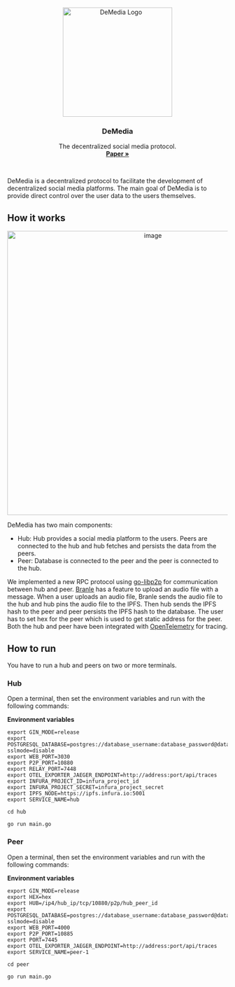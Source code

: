 <br/>

<p align="center">
  <img src="https://github.com/demedia-app/demedia-app/blob/main/assets/images/Demedia-New-Logo.png?raw=true" width="250" alt="DeMedia Logo"/>
</p>

<h3 align="center">DeMedia</h3>

<p align="center">
   The decentralized social media protocol.
  <br>
  <a href="https://github.com/demedia-app/demedia-paper/blob/main/DeMedia%20Decentralization%20of%20Social%20Media%20-31-1570965830.pdf"><strong>Paper »</strong></a>
</p>

<br/>

DeMedia is a decentralized protocol to facilitate the development of decentralized social media platforms.
The main goal of DeMedia is to provide direct control over the user data to the users themselves.

## How it works

<p align="center">
   <a href='https://postimg.cc/Yh7L49jv' target='_blank'><img src='https://i.postimg.cc/rF01PRkN/image.png' border='0' alt='image' width="650" /></a>
</p>

DeMedia has two main components:

- Hub: Hub provides a social media platform to the users. Peers are connected to the hub and hub fetches and persists the data from the peers.
- Peer: Database is connected to the peer and the peer is connected to the hub.

We implemented a new RPC protocol using [go-libp2p](https://github.com/libp2p/go-libp2p) for communication between hub and peer. 
[Branle](https://github.com/demedia-app/demedia-branle) has a feature to upload an audio file with a message. When a user uploads an audio file, Branle sends the audio file to the hub and hub pins the audio file to the IPFS.
Then hub sends the IPFS hash to the peer and peer persists the IPFS hash to the database.
The user has to set hex for the peer which is used to get static address for the peer. 
Both the hub and peer have been integrated with [OpenTelemetry](https://opentelemetry.io/) for tracing.

## How to run

You have to run a hub and peers on two or more terminals.

### Hub

Open a terminal, then set the environment variables and run with the following commands:

**Environment variables**

```shell
export GIN_MODE=release
export POSTGRESQL_DATABASE=postgres://database_username:database_password@database_host:database_port/database_name?sslmode=disable
export WEB_PORT=3030
export P2P_PORT=10880
export RELAY_PORT=7448
export OTEL_EXPORTER_JAEGER_ENDPOINT=http://address:port/api/traces
export INFURA_PROJECT_ID=infura_project_id
export INFURA_PROJECT_SECRET=infura_project_secret
export IPFS_NODE=https://ipfs.infura.io:5001
export SERVICE_NAME=hub
```

```shell
cd hub
```

```shell
go run main.go
```

### Peer

Open a terminal, then set the environment variables and run with the following commands:

**Environment variables**

```shell
export GIN_MODE=release
export HEX=hex
export HUB=/ip4/hub_ip/tcp/10880/p2p/hub_peer_id
export POSTGRESQL_DATABASE=postgres://database_username:database_password@database_host:database_port/database_name?sslmode=disable
export WEB_PORT=4000
export P2P_PORT=10885
export PORT=7445
export OTEL_EXPORTER_JAEGER_ENDPOINT=http://address:port/api/traces
export SERVICE_NAME=peer-1
```

```shell
cd peer
```

```shell
go run main.go
```

